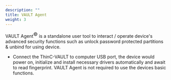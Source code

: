 ```yaml
---
description: ""
title: VAULT Agent
weight: 3
---
```



VAULT Agent<sup><span style="font-size:15px ">&copy;</span></sup> is a standalone user tool to interact / operate device's advanced security functions such as unlock password protected partitions & unbind for using device. 
 
* Connect the ThinC-VAULT to computer USB port, the device would power on, initialize and install necessary drivers automatically and await to read fingerprint. VAULT Agent is not required to use the devices basic functions.